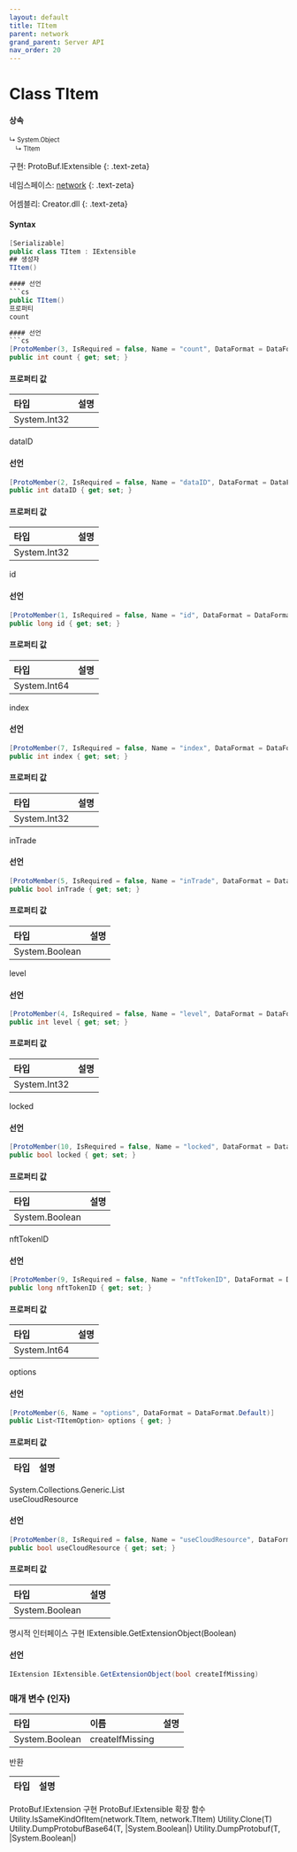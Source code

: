 ```yaml
---
layout: default
title: TItem
parent: network
grand_parent: Server API
nav_order: 20
---
```


# Class TItem

#### 상속
<div class="code-example" markdown="1" style = "font-size:0.8em;">
↳ System.Object<br/>
　↳ TItem
</div>

구현: ProtoBuf.IExtensible
{: .text-zeta}

네임스페이스: [network](../)
{: .text-zeta}

어셈블리: Creator.dll
{: .text-zeta}

#### Syntax
```cs
[Serializable]
public class TItem : IExtensible
## 생성자
TItem()

#### 선언
```cs
public TItem()
프로퍼티
count

#### 선언
```cs
[ProtoMember(3, IsRequired = false, Name = "count", DataFormat = DataFormat.TwosComplement)]
public int count { get; set; }
```
#### 프로퍼티 값

|타입|설명|
|:-|:-|
|System.Int32|	
dataID

#### 선언
```cs
[ProtoMember(2, IsRequired = false, Name = "dataID", DataFormat = DataFormat.TwosComplement)]
public int dataID { get; set; }
```
#### 프로퍼티 값

|타입|설명|
|:-|:-|
|System.Int32|	
id

#### 선언
```cs
[ProtoMember(1, IsRequired = false, Name = "id", DataFormat = DataFormat.TwosComplement)]
public long id { get; set; }
```
#### 프로퍼티 값

|타입|설명|
|:-|:-|
|System.Int64|	
index

#### 선언
```cs
[ProtoMember(7, IsRequired = false, Name = "index", DataFormat = DataFormat.TwosComplement)]
public int index { get; set; }
```
#### 프로퍼티 값

|타입|설명|
|:-|:-|
|System.Int32|	
inTrade

#### 선언
```cs
[ProtoMember(5, IsRequired = false, Name = "inTrade", DataFormat = DataFormat.Default)]
public bool inTrade { get; set; }
```
#### 프로퍼티 값

|타입|설명|
|:-|:-|
|System.Boolean|	
level

#### 선언
```cs
[ProtoMember(4, IsRequired = false, Name = "level", DataFormat = DataFormat.TwosComplement)]
public int level { get; set; }
```
#### 프로퍼티 값

|타입|설명|
|:-|:-|
|System.Int32|	
locked

#### 선언
```cs
[ProtoMember(10, IsRequired = false, Name = "locked", DataFormat = DataFormat.Default)]
public bool locked { get; set; }
```
#### 프로퍼티 값

|타입|설명|
|:-|:-|
|System.Boolean|	
nftTokenID

#### 선언
```cs
[ProtoMember(9, IsRequired = false, Name = "nftTokenID", DataFormat = DataFormat.TwosComplement)]
public long nftTokenID { get; set; }
```
#### 프로퍼티 값

|타입|설명|
|:-|:-|
|System.Int64|	
options

#### 선언
```cs
[ProtoMember(6, Name = "options", DataFormat = DataFormat.Default)]
public List<TItemOption> options { get; }
```
#### 프로퍼티 값

|타입|설명|
|:-|:-|
System.Collections.Generic.List<TItemOption>	
useCloudResource

#### 선언
```cs
[ProtoMember(8, IsRequired = false, Name = "useCloudResource", DataFormat = DataFormat.Default)]
public bool useCloudResource { get; set; }
```
#### 프로퍼티 값

|타입|설명|
|:-|:-|
|System.Boolean|	
명시적 인터페이스 구현
IExtensible.GetExtensionObject(Boolean)

#### 선언
```cs
IExtension IExtensible.GetExtensionObject(bool createIfMissing)
```
### 매개 변수 (인자)
|타입|이름|설명|
|:-|:-|:-|
|System.Boolean|	createIfMissing	
반환

|타입|설명|
|:-|:-|
ProtoBuf.IExtension	
구현
ProtoBuf.IExtensible
확장 함수
Utility.IsSameKindOfItem(network.TItem, network.TItem)
Utility.Clone<T>(T)
Utility.DumpProtobufBase64<T>(T, |System.Boolean|)
Utility.DumpProtobuf<T>(T, |System.Boolean|)